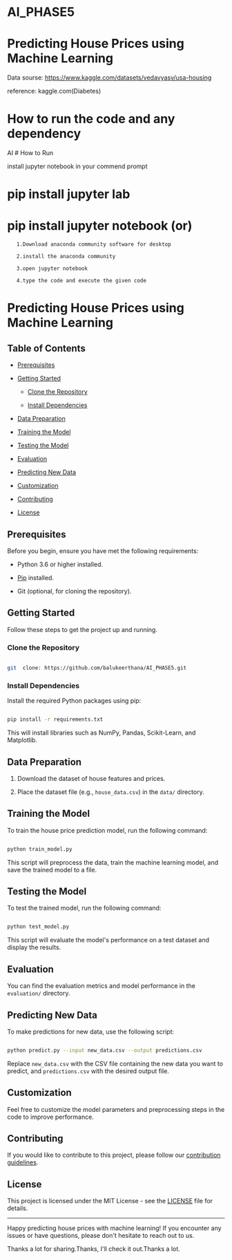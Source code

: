 # AI_PHASE5

 # Predicting House Prices using Machine Learning

 

Data sourse:  https://www.kaggle.com/datasets/vedavyasv/usa-housing

reference: kaggle.com(Diabetes)

# How to run the code and any dependency

  AI # How to Run

install jupyter notebook in your commend prompt 

   # pip install jupyter lab

   # pip install jupyter notebook (or)

       1.Download anaconda community software for desktop

       2.install the anaconda community

       3.open jupyter notebook

       4.type the code and execute the given code

 

# Predicting House Prices using Machine Learning

 

 

## Table of Contents

 

- [Prerequisites](#prerequisites)

- [Getting Started](#getting-started)

  - [Clone the Repository](#clone-the-repository)

  - [Install Dependencies](#install-dependencies)

- [Data Preparation](#data-preparation)

- [Training the Model](#training-the-model)

- [Testing the Model](#testing-the-model)

- [Evaluation](#evaluation)

- [Predicting New Data](#predicting-new-data)

- [Customization](#customization)

- [Contributing](#contributing)

- [License](#license)

 

## Prerequisites

 

Before you begin, ensure you have met the following requirements:

 

- Python 3.6 or higher installed.

- [Pip](https://pip.pypa.io/en/stable/installation/) installed.

- Git (optional, for cloning the repository).

 

## Getting Started

 

Follow these steps to get the project up and running.

 

### Clone the Repository

 

```bash

git  clone: https://github.com/balukeerthana/AI_PHASE5.git
```

 

### Install Dependencies

 

Install the required Python packages using pip:

 

```bash

pip install -r requirements.txt

```

 

This will install libraries such as NumPy, Pandas, Scikit-Learn, and Matplotlib.

 

## Data Preparation

 

1. Download the dataset of house features and prices.

2. Place the dataset file (e.g., `house_data.csv`) in the `data/` directory.

 

## Training the Model

 

To train the house price prediction model, run the following command:

 

```bash

python train_model.py

```

 

This script will preprocess the data, train the machine learning model, and save the trained model to a file.

 

## Testing the Model

 

To test the trained model, run the following command:

 

```bash

python test_model.py

```

 

This script will evaluate the model's performance on a test dataset and display the results.

 

## Evaluation

 

You can find the evaluation metrics and model performance in the `evaluation/` directory.

 

## Predicting New Data

 

To make predictions for new data, use the following script:

 

```bash

python predict.py --input new_data.csv --output predictions.csv

```

 

Replace `new_data.csv` with the CSV file containing the new data you want to predict, and `predictions.csv` with the desired output file.

 

## Customization

 

Feel free to customize the model parameters and preprocessing steps in the code to improve performance.

 

## Contributing

 

If you would like to contribute to this project, please follow our [contribution guidelines](CONTRIBUTING.md).

 

## License

 

This project is licensed under the MIT License - see the [LICENSE](LICENSE) file for details.

 

---

 

Happy predicting house prices with machine learning! If you encounter any issues or have questions, please don't hesitate to reach out to us.

Thanks a lot for sharing.Thanks, I'll check it out.Thanks a lot.

